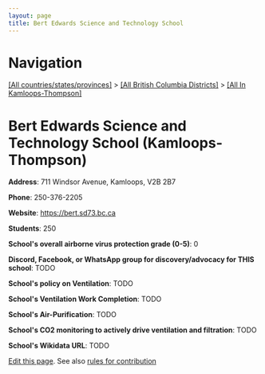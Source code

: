 ```yaml
---
layout: page
title: Bert Edwards Science and Technology School
---
```

# Navigation

[[All countries/states/provinces]](../../..) > [[All British Columbia Districts]](../..) > [[All In Kamloops-Thompson]](..)

# Bert Edwards Science and Technology School (Kamloops-Thompson)

**Address**: 711 Windsor Avenue, Kamloops, V2B 2B7

**Phone**: 250-376-2205

**Website**: <https://bert.sd73.bc.ca>

**Students**: 250

**School's overall airborne virus protection grade (0-5)**: 0

**Discord, Facebook, or WhatsApp group for discovery/advocacy for THIS school**: TODO

**School's policy on Ventilation**: TODO

**School's Ventilation Work Completion**: TODO

**School's Air-Purification**: TODO

**School's CO2 monitoring to actively drive ventilation and filtration**: TODO

**School's Wikidata URL**: TODO


[Edit this page](https://github.com/ventilate-schools/BC/edit/main/./Kamloops-Thompson/Bert_Edwards_Science_and_Technology_School.md). See also [rules for contribution](../../../contribution-rules/)